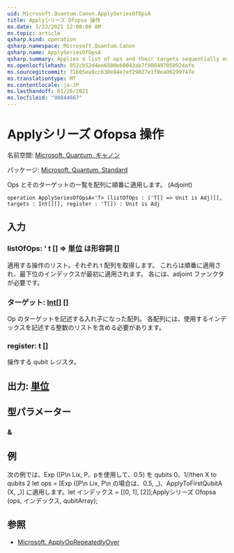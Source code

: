 ```yaml
---
uid: Microsoft.Quantum.Canon.ApplySeriesOfOpsA
title: Applyシリーズ Ofopsa 操作
ms.date: 1/23/2021 12:00:00 AM
ms.topic: article
qsharp.kind: operation
qsharp.namespace: Microsoft.Quantum.Canon
qsharp.name: ApplySeriesOfOpsA
qsharp.summary: Applies a list of ops and their targets sequentially on an array. (Adjoint)
ms.openlocfilehash: 052cb52d4ee6500e60043ab7f808497058924afe
ms.sourcegitcommit: 71605ea9cc630e84e7ef29027e1f0ea06299747e
ms.translationtype: MT
ms.contentlocale: ja-JP
ms.lasthandoff: 01/26/2021
ms.locfileid: "98844667"
---
```

# <a name="applyseriesofopsa-operation"></a>Applyシリーズ Ofopsa 操作

名前空間: [Microsoft. Quantum. キャノン](xref:Microsoft.Quantum.Canon)

パッケージ: [Microsoft. Quantum. Standard](https://nuget.org/packages/Microsoft.Quantum.Standard)


Ops とそのターゲットの一覧を配列に順番に適用します。 (Adjoint)

```qsharp
operation ApplySeriesOfOpsA<'T> (listOfOps : ('T[] => Unit is Adj)[], targets : Int[][], register : 'T[]) : Unit is Adj
```


## <a name="input"></a>入力

### <a name="listofops--t--unit--is-adj"></a>listOfOps: ' t [] => [単位](xref:microsoft.quantum.lang-ref.unit)  は形容詞 []

適用する操作のリスト。それぞれ t 配列を取得します。 これらは順番に適用され、最下位のインデックスが最初に適用されます。
各には、adjoint ファンクタが必要です。


### <a name="targets--int"></a>ターゲット: [Int](xref:microsoft.quantum.lang-ref.int)[] []

Op のターゲットを記述する入れ子になった配列。 各配列には、使用するインデックスを記述する整数のリストを含める必要があります。


### <a name="register--t"></a>register: t []

操作する qubit レジスタ。



## <a name="output--unit"></a>出力: [単位](xref:microsoft.quantum.lang-ref.unit)



## <a name="type-parameters"></a>型パラメーター

### <a name="t"></a>&



## <a name="example"></a>例

次の例では、Exp ([P\n Lix, P、pを使用して、0.5) を qubits 0、1//then X to qubits 2 let ops = [Exp ([P\n Lix, P\n の場合は、0.5, _)、ApplyToFirstQubitA (X, _)] に適用します。let インデックス = [[0, 1], [2]];Applyシリーズ Ofopsa (ops, インデックス, qubitArray);

## <a name="see-also"></a>参照

- [Microsoft. ApplyOpRepeatedlyOver](xref:Microsoft.Quantum.Canon.ApplyOpRepeatedlyOver)